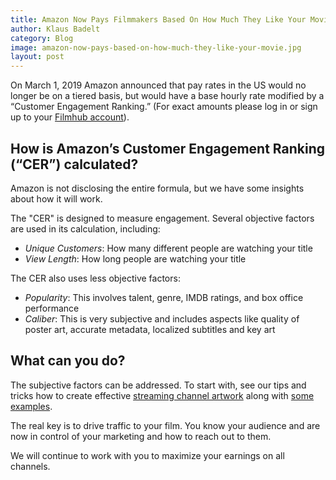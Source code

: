 ```yaml
---
title: Amazon Now Pays Filmmakers Based On How Much They Like Your Movie
author: Klaus Badelt
category: Blog
image: amazon-now-pays-based-on-how-much-they-like-your-movie.jpg
layout: post
---
```

On March 1, 2019 Amazon announced that pay rates in the US would no longer be on a tiered basis, but would have a base hourly rate modified by a “Customer Engagement Ranking.” (For exact amounts please log in or sign up to your [Filmhub account](https://filmhub.com)).

## How is Amazon’s Customer Engagement Ranking (“CER”) calculated?

Amazon is not disclosing the entire formula, but we have some insights about how it will work.

The "CER" is designed to measure engagement. Several objective factors are used in its calculation, including:

* _Unique Customers_: How many different people are watching your title
* _View Length_: How long people are watching your title

The CER also uses less objective factors:

* _Popularity_: This involves talent, genre, IMDB ratings, and box office performance
* _Caliber_: This is very subjective and includes aspects like quality of poster art, accurate metadata, localized subtitles and key art

## What can you do?

The subjective factors can be addressed. To start with, see our tips and tricks how to create effective [streaming channel artwork](https://intercom.help/filmhub/submission-process/artwork-and-images/filmhub-artwork-specs) along with [some examples](https://intercom.help/filmhub/submission-process/artwork-and-images/artwork-examples).

The real key is to drive traffic to your film. You know your audience and are now in control of your marketing and how to reach out to them.

We will continue to work with you to maximize your earnings on all channels.